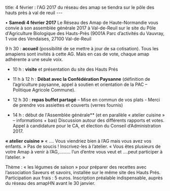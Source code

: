 title: 4 février : l'AG 2017 du réseau des amap se tiendra sur le pôle des hauts près à val de reuil
    ---
   
•	**Samedi 4 février 2017** Le Réseau des Amap de Haute-Normandie vous convie à son assemblée générale 2017 à Val-de-Reuil sur le site du Pôle d'Agriculture Biologique des Hauts-Près 
(9001A Parc d’activités du Vauvray, 1 voie des Vendaises, 27100 Val-de-Reuil

9 h 30 : **accueil** (possibilité de se mettre à jour de sa cotisation). 
Tous les amapiens sont invités à cette AG. Mais en cas de vote,  chaque amap adhérente a une seule voix.

-	10 h : **visite** et présentation du site des Hauts Prés

-	11 h à 12 h : **Débat avec la Confédération Paysanne** 
(définition de l’agriculture paysanne, appel à soutien et orientation de la PAC – Politique Agricole Commune). 

-	12 h 30 : **repas  buffet partagé** – Mise en commun de vos plats - Merci de prendre vos assiettes et couverts (verres fournis)
        
-	14 h : début de l'Assemblée générale** (et en parallèle « atelier cuisine » – informations + bas)
   Discussion autour des différents rapports et votes. 
   Appel à candidature pour le CA, et élection du Conseil d’Administration 2017. 

**« atelier cuisine »**
« …. Vous viendriez bien à l’AG mais vous avez vos enfants. » Pas de soucis ! Inscrivez-les à l’atelier. 
« Vous êtes plusieurs de votre Amap à venir à l’AG,……… l’un d’entre vous veut et ….peut participer à l’atelier. »

Thème : « les légumes de saison » pour préparer des recettes avec l’association Saveurs et savoirs, installée sur le même site des Hauts Prés. Participation aux frais : 5 euros. Inscription préalable indispensable, auprès du réseau des amapHN avant le 30 janvier.
